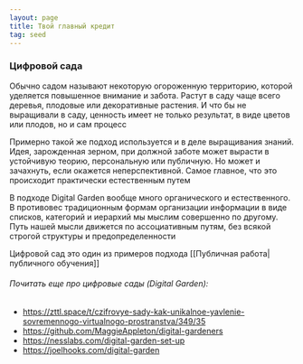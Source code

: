 ```yaml
---
layout: page
title: Твой главный кредит
tag: seed
---
```

### Цифровой сада


Обычно садом называют некоторую огороженную территорию, которой уделяется повышенное внимание и забота. Растут в саду чаще всего деревья, плодовые или декоративные растения. И что бы не выращивали в саду, ценность имеет не только результат, в виде цветов или плодов, но и сам процесс

Примерно такой же подход используется и в деле выращивания знаний. Идея, зарожденная зерном, при должной заботе может вырасти в устойчивую теорию, персональную или публичную. Но может и зачахнуть, если окажется неперспективной. Самое главное, что это происходит практически естественным путем

В подходе Digital Garden вообще много органического и естественного. В противовес традиционным формам организации информации в виде списков, категорий и иерархий мы мыслим совершенно по другому. Путь нашей мысли движется по ассоциативным путям, без всякой строгой структуры и предопределенности

Цифровой сад это один из примеров подхода [[Публичная работа|публичного обучения]]


###### Почитать еще про цифровые сады (Digital Garden):
- https://zttl.space/t/czifrovye-sady-kak-unikalnoe-yavlenie-sovremennogo-virtualnogo-prostranstva/349/35
- https://github.com/MaggieAppleton/digital-gardeners
- https://nesslabs.com/digital-garden-set-up
- https://joelhooks.com/digital-garden
